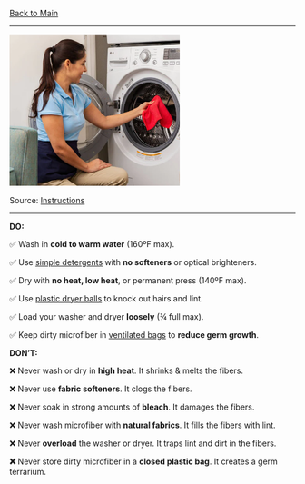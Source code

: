 [Back to Main](/README.md)

---

<img src="/90%20Images/Microfiber%20Towels.png" width="300" />

Source: [Instructions](https://www.microfiberwholesale.com/blogs/blog/how-to-wash-microfiber#erid3538427)

---

**DO:**

✅ Wash in **cold to warm water** (160ºF max).

✅ Use [simple detergents](https://amzn.to/3LwsHDg) with **no softeners** or optical brighteners.

✅ Dry with **no heat, low heat**, or permanent press (140ºF max).

✅ Use [plastic dryer balls](https://amzn.to/3Jqw2kt) to knock out hairs and lint.

✅ Load your washer and dryer **loosely** (¾ full max).

✅ Keep dirty microfiber in [ventilated bags](https://www.microfiberwholesale.com/products/15x20-cinch-bag-pack-of-2) to **reduce germ growth**.  

**DON’T:**

❌ Never wash or dry in **high heat**. It shrinks & melts the fibers.

❌ Never use **fabric softeners**. It clogs the fibers.

❌ Never soak in strong amounts of **bleach**. It damages the fibers.

❌ Never wash microfiber with **natural fabrics**. It fills the fibers with lint.

❌ Never **overload** the washer or dryer. It traps lint and dirt in the fibers.

**❌** Never store dirty microfiber in a **closed plastic bag**. It creates a germ terrarium.
